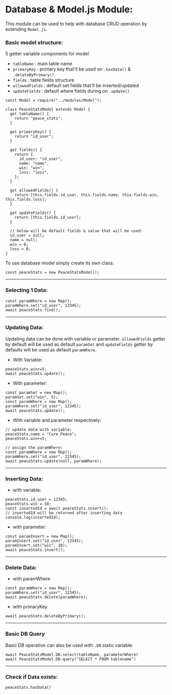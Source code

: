 # Database & Model.js Module:
This module can be used to help with database CRUD operation by extending `Model.js`.

### Basic model structure:
5 getter variable components for model
- `tableName` : main table name
- `primaryKey` : primary key that'll be used on `.hasData()` & `.deleteByPrimary()`
- `fields` : table fields structure
- `allowedFields` : default set fields that'll be inserted/updated
- `updateFields` : default where fields during on `.update()`

```
const Model = require("../modules/Model");

class PeaceStatsModel extends Model {
  get tableName() {
    return "peace_stats";
  }

  get primaryKey() {
    return "id_user";
  }

  get fields() {
    return {
      id_user: "id_user",
      name: "name",
      win: "win",
      loss: "loss",
    };
  }

  get allowedFields() {
    return [this.fields.id_user, this.fields.name, this.fields.win, this.fields.loss];
  }

  get updateFields() {
    return [this.fields.id_user];
  }

  // below will be default fields & value that will be used:
  id_user = null;
  name = null;
  win = 0;
  loss = 0;
}
```
To use database model simply create its own class:

```
const peaceStats = new PeaceStatsModel();
```
___
### Selecting 1 Data:
```
const paramWhere = new Map();
paramWhere.set("id_user", 12345);
await peaceStats.find();
```
___
### Updating Data:
Updating data can be done with variable or parameter.
`allowedFields` getter by default will be used as default `paramSet` and `updateFields` getter by defaults will be used as default `paramWhere`.

- With Variable:
```
peaceStats.win+=5;
await peaceStats.update();
```

- With parameter:

```
const paramSet = new Map();
paramSet.set("win", 5);
const paramWhere = new Map();
paramWhere.set("id_user", 12345);
await peaceStats.update();
```

- With variable and parameter respectively:
```
// update data with variable:
peaceStats.name = "Cure Peace";
peaceStats.win+=5;

// assign the paramWhere:
const paramWhere = new Map();
paramWhere.set("id_user", 12345);
await peaceStats.update(null, paramWhere);
```

___
### Inserting Data:

- with variable:
```
peaceStats.id_user = 12345;
peaceStats.win = 10;
const insertedId = await peaceStats.insert();
// insertedId will be returned after inserting data
console.log(insertedId);
```

- with parameter:
```
const paramInsert = new Map();
paramInsert.set("id_user", 12345);
paramInsert.set("win", 10);
await peaceStats.insert();
```
___
### Delete Data:
- with paramWhere
```
const paramWhere = new Map();
paramWhere.set("id_user", 12345);
await peaceStats.delete(paramWhere);
```

- with primaryKey
```
await peaceStats.deleteByPrimary();
```
___
### Basic DB Query
Basic DB operation can also be used with `.DB` static variable:
```
await PeaceStatsModel.DB.select(tableName, parameterWhere)
await PeaceStatsModel.DB.query("SELECT * FROM tablename")
```

___
### Check if Data exists:
```
peaceStats.hasData()
```